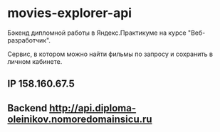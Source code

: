 # movies-explorer-api

Бэкенд дипломной работы в Яндекс.Практикуме на курсе "Веб-разработчик".

Сервис, в котором можно найти фильмы по запросу и сохранить в личном кабинете.
## IP 158.160.67.5
## Backend http://api.diploma-oleinikov.nomoredomainsicu.ru
